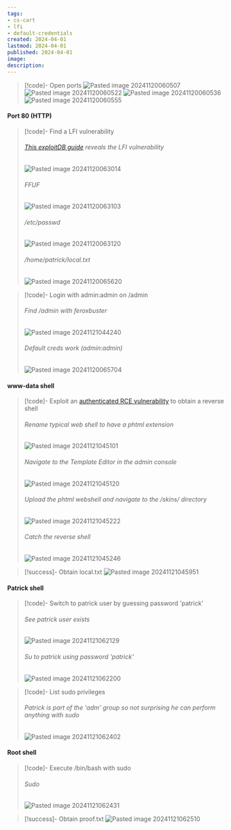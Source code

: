 ```yaml
---
tags:
- cs-cart
- lfi
- default-credentials
created: 2024-04-01
lastmod: 2024-04-01
published: 2024-04-01
image:
description: 
---
```


>[!code]- Open ports
>![Pasted image 20241120060507](Images/Pasted%20image%2020241120060507.png)
>![Pasted image 20241120060522](Images/Pasted%20image%2020241120060522.png)
>![Pasted image 20241120060536](Images/Pasted%20image%2020241120060536.png)
>![Pasted image 20241120060555](Images/Pasted%20image%2020241120060555.png)
#### Port 80 (HTTP)

>[!code]- Find a LFI vulnerability
>###### [This exploitDB guide](https://www.exploit-db.com/exploits/48890) reveals the LFI vulnerability
>![Pasted image 20241120063014](Images/Pasted%20image%2020241120063014.png)
>###### FFUF
>![Pasted image 20241120063103](Images/Pasted%20image%2020241120063103.png)
>###### /etc/passwd
>![Pasted image 20241120063120](Images/Pasted%20image%2020241120063120.png)
>###### /home/patrick/local.txt
>![Pasted image 20241120065620](Images/Pasted%20image%2020241120065620.png)

>[!code]- Login with admin:admin on /admin
>###### Find /admin with feroxbuster
>![Pasted image 20241121044240](Images/Pasted%20image%2020241121044240.png)
>###### Default creds work (admin:admin)
>![Pasted image 20241120065704](Images/Pasted%20image%2020241120065704.png)
#### www-data shell

>[!code]- Exploit an [authenticated RCE vulnerability](https://gist.github.com/momenbasel/ccb91523f86714edb96c871d4cf1d05c) to obtain a reverse shell
>###### Rename typical web shell to have a phtml extension
>![Pasted image 20241121045101](Images/Pasted%20image%2020241121045101.png)
>###### Navigate to the Template Editor in the admin console
>![Pasted image 20241121045120](Images/Pasted%20image%2020241121045120.png)
>###### Upload the phtml webshell and navigate to the /skins/ directory
>![Pasted image 20241121045222](Images/Pasted%20image%2020241121045222.png)
>###### Catch the reverse shell
>![Pasted image 20241121045246](Images/Pasted%20image%2020241121045246.png)

>[!success]- Obtain local.txt
>![Pasted image 20241121045951](Images/Pasted%20image%2020241121045951.png)
#### Patrick shell

>[!code]- Switch to patrick user by guessing password 'patrick'
>###### See patrick user exists
>![Pasted image 20241121062129](Images/Pasted%20image%2020241121062129.png)
>###### Su to patrick using password 'patrick'
>![Pasted image 20241121062200](Images/Pasted%20image%2020241121062200.png)
>

>[!code]- List sudo privileges
>###### Patrick is part of the 'adm' group so not surprising he can perform anything with sudo
>![Pasted image 20241121062402](Images/Pasted%20image%2020241121062402.png)
#### Root shell

>[!code]- Execute /bin/bash with sudo
>###### Sudo
>![Pasted image 20241121062431](Images/Pasted%20image%2020241121062431.png)

>[!success]- Obtain proof.txt
>![Pasted image 20241121062510](Images/Pasted%20image%2020241121062510.png)

